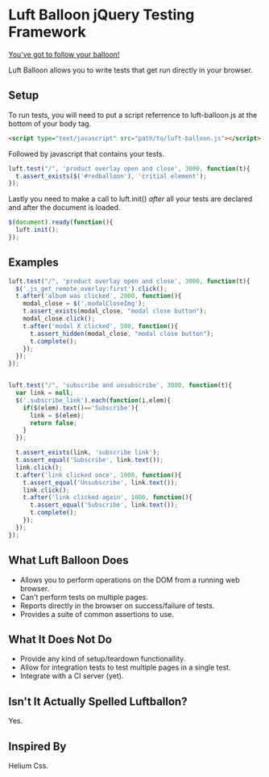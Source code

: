 # Luft Balloon jQuery Testing Framework
[mrshow]: http://www.youtube.com/watch?v=c6BvdpR6V3g
[You've got to follow your balloon!][mrshow]

Luft Balloon allows you to write tests that get run directly in your browser.

## Setup

To run tests, you will need to put a script referrence to luft-balloon.js at the bottom of your body tag.

``` html
<script type="text/javascript" src="path/to/luft-balloon.js"></script>
```

Followed by javascript that contains your tests.

``` javascript
luft.test("/", 'product overlay open and close', 3000, function(t){
  t.assert_exists($('#redballoon'), 'critial element');
});
```

Lastly you need to make a call to luft.init() *after* all your tests are declared and after the document is loaded.

``` javascript
$(document).ready(function(){
  luft.init();
});
```

## Examples

``` javascript
luft.test("/", 'product overlay open and close', 3000, function(t){
  $('.js_get_remote_overlay:first').click();
  t.after('album was clicked', 2000, function(){
    modal_close = $('.modalCloseImg');
    t.assert_exists(modal_close, "modal close button");
    modal_close.click();
    t.after('modal X clicked', 500, function(){
      t.assert_hidden(modal_close, "modal close button");
      t.complete();
    });
  });
});


luft.test("/", 'subscribe and unsubscribe', 3000, function(t){
  var link = null;
  $('.subscribe_link').each(function(i,elem){
    if($(elem).text()=='Subscribe'){
      link = $(elem);
      return false;
    }
  });

  t.assert_exists(link, 'subscribe link');
  t.assert_equal('Subscribe', link.text());
  link.click();
  t.after('link clicked once', 1000, function(){
    t.assert_equal('Unsubscribe', link.text());
    link.click();
    t.after('link clicked again', 1000, function(){
      t.assert_equal('Subscribe', link.text());
      t.complete();
    });
  });
});
```


## What Luft Balloon Does

* Allows you to perform operations on the DOM from a running web browser.
* Can't perform tests on multiple pages.
* Reports directly in the browser on success/failure of tests.
* Provides a suite of common assertions to use.

## What It Does Not Do

* Provide any kind of setup/teardown functionallity.
* Allow for integration tests to test multiple pages in a single test.
* Integrate with a CI server (yet).

## Isn't It Actually Spelled Luftballon?

Yes.

## Inspired By

Helium Css.

